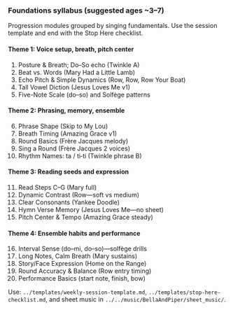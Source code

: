 ### Foundations syllabus (suggested ages ~3–7)

Progression modules grouped by singing fundamentals. Use the session template and end with the Stop Here checklist.

#### Theme 1: Voice setup, breath, pitch center
1. Posture & Breath; Do–So echo (Twinkle A)
2. Beat vs. Words (Mary Had a Little Lamb)
3. Echo Pitch & Simple Dynamics (Row, Row, Row Your Boat)
4. Tall Vowel Diction (Jesus Loves Me v1)
5. Five-Note Scale (do–so) and Solfège patterns

#### Theme 2: Phrasing, memory, ensemble
6. Phrase Shape (Skip to My Lou)
7. Breath Timing (Amazing Grace v1)
8. Round Basics (Frère Jacques melody)
9. Sing a Round (Frère Jacques 2 voices)
10. Rhythm Names: ta / ti‑ti (Twinkle phrase B)

#### Theme 3: Reading seeds and expression
11. Read Steps C–G (Mary full)
12. Dynamic Contrast (Row—soft vs medium)
13. Clear Consonants (Yankee Doodle)
14. Hymn Verse Memory (Jesus Loves Me—no sheet)
15. Pitch Center & Tempo (Amazing Grace steady)

#### Theme 4: Ensemble habits and performance
16. Interval Sense (do–mi, do–so)—solfège drills
17. Long Notes, Calm Breath (Mary sustains)
18. Story/Face Expression (Home on the Range)
19. Round Accuracy & Balance (Row entry timing)
20. Performance Basics (start note, finish, bow)

Use: `../templates/weekly-session-template.md`, `../templates/stop-here-checklist.md`, and sheet music in `../../music/BellaAndPiper/sheet_music/`.

